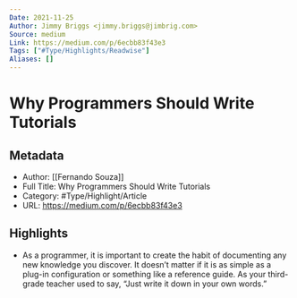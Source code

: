 ```yaml
---
Date: 2021-11-25
Author: Jimmy Briggs <jimmy.briggs@jimbrig.com>
Source: medium
Link: https://medium.com/p/6ecbb83f43e3
Tags: ["#Type/Highlights/Readwise"]
Aliases: []
---
```

# Why Programmers Should Write Tutorials

## Metadata
- Author: [[Fernando Souza]]
- Full Title: Why Programmers Should Write Tutorials
- Category: #Type/Highlight/Article
- URL: https://medium.com/p/6ecbb83f43e3

## Highlights
- As a programmer, it is important to create the habit of documenting any new knowledge you discover. It doesn’t matter if it is as simple as a plug-in configuration or something like a reference guide. As your third-grade teacher used to say, “Just write it down in your own words.”
